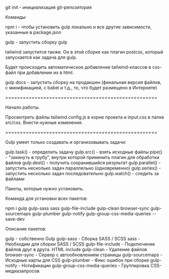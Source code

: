 git init - инициализация git-репозитория

Команды:

npm i - чтобы установить gulp локально и все другие зависимости, указанные в package.json

gulp - запустить сборку gulp

tailwind запустится также. Он в этой сборке как плагин postcss, который запускается как задача для gulp.

Будет происходить автоматическое добавление tailwind-классов в css-файл при добавлении их в html.

gulp docs - запустить сборку на продакшен (финальная версия файлов, с минификацией, c babel и т.д., то, что будет размещено в Интернете)

====================================================

Начало работы.

Просмотреть файлы tailwind.config.js в корне проекта и input.css в папке src/css. Внести нужные изменения.

====================================================

Gulp умеет только создавать и организовывать задачи:

gulp.task() - определить задачу
gulp.src() - взять исходные файлы
pipe() - "закинуть в трубу", внутри которой применить плагин для обработки файлов
gulp.dest() - получить сохранившийся результат
gulp.parallel() - запустить несколько задач параллельно (одновременно)
gulp.series() - запустить несколько задач последовательно
gulp.watch() - следить за файлами

Пакеты, которые нужно установить.

Команда для установки всех пакетов:

npm i gulp gulp-sass sass gulp-file-include gulp-clean browser-sync gulp-sourcemaps gulp-plumber gulp-notify gulp-group-css-media-queries --save-dev

Описание пакетов:

gulp - собственно Gulp
gulp-sass - Сборка SASS / SCSS
sass - Необходим для сборки SASS / SCSS
gulp-file-include - Подключение файлов друг в друга. HTML include
gulp-clean - Удаление файлов
browser-sync - Сервер с автообновлением страницы
gulp-sourcemaps - Исходные карты для CSS
gulp-plumber - Фикс ошибок при сборке
gulp-notify - Нотификации
gulp-group-css-media-queries - Группировка CSS-медиазапросов
